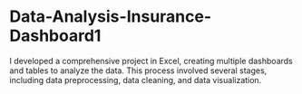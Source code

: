 # Data-Analysis-Insurance-Dashboard1
I developed a comprehensive project in Excel, creating multiple dashboards and tables to analyze the data. This process involved several stages, including data preprocessing, data cleaning, and data visualization.
